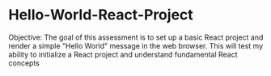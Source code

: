 # Hello-World-React-Project
Objective: The goal of this assessment is to set up a basic React project and render a simple "Hello World" message in the web browser. This will test my ability to initialize a React project and understand fundamental React concepts
